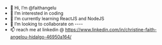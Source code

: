 - 👋 Hi, I’m @faithangelu
- 👀 I’m interested in coding
- 🌱 I’m currently learning ReactJS and NodeJS
- 💞️ I’m looking to collaborate on ----
- 📫 reach me at linkedin @ https://www.linkedin.com/in/christine-faith-angelou-hidalgo-46950a164/ 

<!---
faithangelu/faithangelu is a ✨ special ✨ repository because its `README.md` (this file) appears on your GitHub profile.
You can click the Preview link to take a look at your changes.
--->
